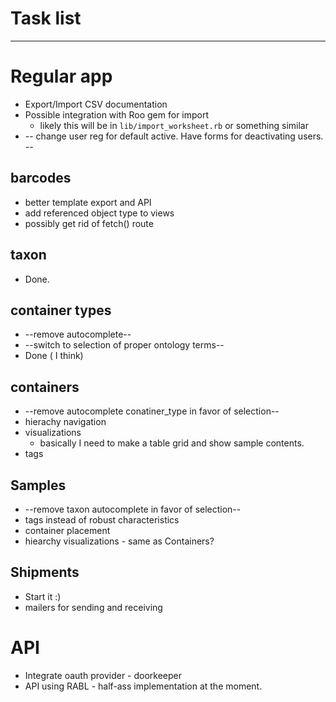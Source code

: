 # Task list
-----

# Regular app

* Export/Import CSV documentation
* Possible integration with Roo gem for import
    * likely this will be in `lib/import_worksheet.rb` or something similar
* -- change user reg for default active. Have forms for deactivating users. --

## barcodes

* better template export and API
* add referenced object type to views
* possibly get rid of fetch() route

## taxon

* Done.

## container types

* --remove autocomplete--
* --switch to selection of proper ontology terms--
* Done ( I think)

## containers

* --remove autocomplete conatiner_type in favor of selection--
* hierachy navigation
* visualizations
    * basically I need to make a table grid and show sample contents.
* tags

## Samples

* --remove taxon autocomplete in favor of selection--
* tags instead of robust characteristics
* container placement
* hiearchy visualizations - same as Containers?

## Shipments

* Start it :)
* mailers for sending and receiving

# API

* Integrate oauth provider - doorkeeper
* API using RABL - half-ass implementation at the moment.

